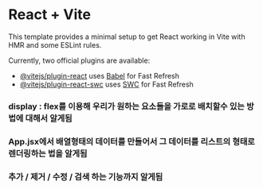 # React + Vite

This template provides a minimal setup to get React working in Vite with HMR and some ESLint rules.

Currently, two official plugins are available:

- [@vitejs/plugin-react](https://github.com/vitejs/vite-plugin-react/blob/main/packages/plugin-react/README.md) uses [Babel](https://babeljs.io/) for Fast Refresh
- [@vitejs/plugin-react-swc](https://github.com/vitejs/vite-plugin-react-swc) uses [SWC](https://swc.rs/) for Fast Refresh

### display : flex를 이용해 우리가 원하는 요소들을 가로로 배치할수 있는 방법에 대해서 알게됨

### App.jsx에서 배열형태의 데이터를 만들어서 그 데이터를 리스트의 형태로 렌더링하는 법을 알게됨

### 추가 / 제거 / 수정 / 검색 하는 기능까지 알게됨
